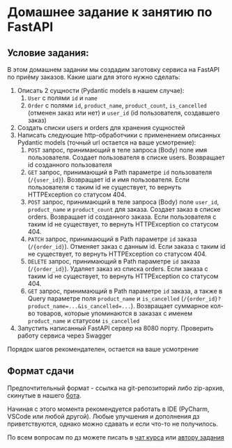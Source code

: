 # Домашнее задание к занятию по FastAPI

## Условие задания:

В этом домашнем задании мы создадим заготовку сервиса на FastAPI по приёму заказов. Какие шаги для этого нужно сделать:

1. Описать 2 сущности (Pydantic models в нашем случае):
    1. `User` с полями `id` и `name`
    2. `Order` с полями `id`, `product_name`, `product_count`, `is_cancelled` (отменен заказ или нет) и `user_id` (id
       пользователя, создавшего заказ)
2. Создать списки users и orders для хранения сущностей
3. Написать следующие http-обработчики с применением описанных Pydantic models (точный url остается на ваше усмотрение):
    1. `POST` запрос, принимающий в теле запроса (Body) поле имя пользователя. Создает пользователя в списке users.
       Возвращает id созданного пользователя
    2. `GET` запрос, принимающий в Path параметре `id` пользователя (`/{user_id}`). Возвращает id и имя
       пользователя.
       Если пользователя с таким id не существует, то вернуть HTTPException со статусом 404.
    3. `POST` запрос, принимающий в теле запроса (Body) поле `user_id`, `product_name` и `product_count` для
       заказа. Создает заказ в списке orders. Возвращает id созданного заказа.
       Если пользователя с таким id не существует, то вернуть HTTPException со статусом 404.
    4. `PATCH` запрос, принимающий в Path параметре `id` заказа (`/{order_id}`). Отменяет заказ с данным id.
       Если заказа с таким id не существует, то вернуть HTTPException со статусом 404.
    5. `DELETE` запрос, принимающий в Path параметре `id` заказа (`/{order_id}`).
       Удаляет заказ из списка orders.
       Если заказа с таким id не существует, то вернуть HTTPException со статусом 404.
    6. `GET` запрос, принимающий в Path параметре `id` заказа,
       а также в Query параметре поля `product_name` и `is_cancelled` (`/{order_id}?product_name=...&is_cancelled=...`).
       Возвращает суммарное кол-во товаров, которые упоминаются в заказах с именем `product_name` и
       статусом `is_cancelled`
4. Запустить написанный FastAPI сервер на 8080 порту. Проверить работу сервиса через Swagger

Порядок шагов рекомендателен, остается на ваше усмотрение

## Формат сдачи
Предпочтительный формат - ссылка на git-репозиторий либо zip-архив, скинутые в нашего [бота](https://t.me/itam_python_bot).

Начиная с этого момента рекомендуется работать в IDE (PyCharm, VSCode или любой другой).
Любые улучшения и дополнения дз приветствуются, однако можно сдавать и если что-то не получилось.

По всем вопросам по дз можете писать в [чат курса](https://t.me/+K74JyK6O87I2OGUy) или [автору задания](https://t.me/using_namespace)